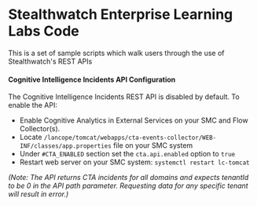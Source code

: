 # Stealthwatch Enterprise Learning Labs Code

This is a set of sample scripts which walk users through the use of Stealthwatch's REST APIs

#### **Cognitive Intelligence Incidents API Configuration**
The Cognitive Intelligence Incidents REST API is disabled by default. To enable the API:

* Enable Cognitive Analytics in External Services on your SMC and Flow Collector(s).
* Locate `/lancope/tomcat/webapps/cta-events-collector/WEB-INF/classes/app.properties` file on your SMC system
* Under `#CTA_ENABLED` section set the `cta.api.enabled` option to `true`
* Restart web server on your SMC system: `systemctl restart lc-tomcat`

*(Note: The API returns CTA incidents for all domains and expects tenantId to be 0 in the API path parameter. Requesting data for any specific tenant will result in error.)*
